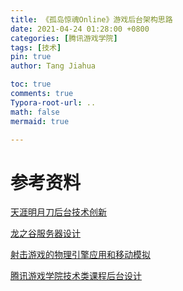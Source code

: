 ```yaml
---
title: 《孤岛惊魂Online》游戏后台架构思路
date: 2021-04-24 01:28:00 +0800
categories: [腾讯游戏学院]
tags: [技术]
pin: true
author: Tang Jiahua

toc: true
comments: true
Typora-root-url: ..
math: false
mermaid: true

---
```


# 参考资料

[天涯明月刀后台技术创新](https://gameinstitute.qq.com/course/detail/10055)

[龙之谷服务器设计](https://gameinstitute.qq.com/course/detail/10053)

[射击游戏的物理引擎应用和移动模拟](https://gameinstitute.qq.com/course/detail/10196)

[腾讯游戏学院技术类课程后台设计](https://blog.tangjiahua.com/categories/腾讯游戏学院/)

